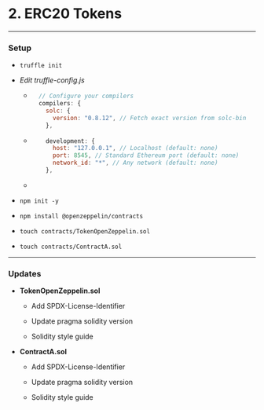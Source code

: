 # 2. ERC20 Tokens

---

### Setup

- `truffle init`

- *Edit truffle-config.js*
  
  - ```javascript
      // Configure your compilers
      compilers: {
        solc: {
          version: "0.8.12", // Fetch exact version from solc-bin
        },
    ```
  
  - ```javascript
        development: {
          host: "127.0.0.1", // Localhost (default: none)
          port: 8545, // Standard Ethereum port (default: none)
          network_id: "*", // Any network (default: none)
        },
    ```
  
  - 

- `npm init -y`

- `npm install @openzeppelin/contracts`

- `touch contracts/TokenOpenZeppelin.sol`

- `touch contracts/ContractA.sol`

---

### Updates

- **TokenOpenZeppelin.sol**
  
  - Add SPDX-License-Identifier
  
  - Update pragma solidity version
  
  - Solidity style guide

- **ContractA.sol**
  
  - Add SPDX-License-Identifier
  
  - Update pragma solidity version
  
  - Solidity style guide
